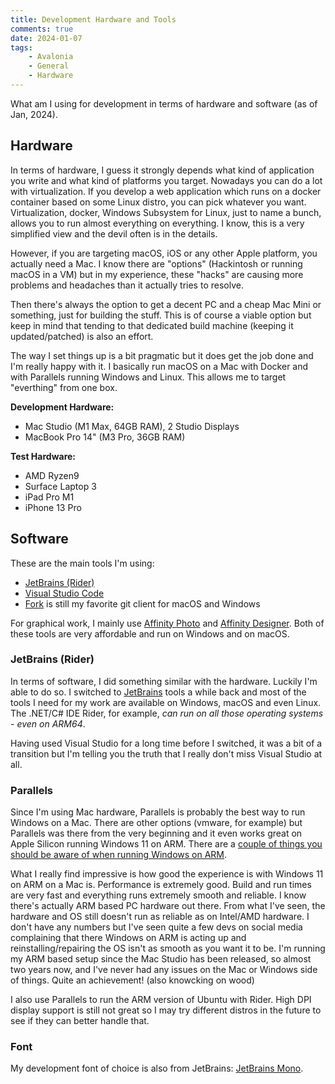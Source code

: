 ```yaml
---
title: Development Hardware and Tools
comments: true
date: 2024-01-07
tags: 
    - Avalonia
    - General
    - Hardware
---
```


What am I using for development in terms of hardware and software (as of Jan, 2024).

<!--more-->

## Hardware
In terms of hardware, I guess it strongly depends what kind of application you write and what kind of platforms you target. Nowadays you can do a lot with virtualization. If you develop a web application which runs on a docker container based on some Linux distro, you can pick whatever you want. Virtualization, docker, Windows Subsystem for Linux, just to name a bunch, allows you to run almost everything on everything. I know, this is a very simplified view and the devil often is in the details.

However, if you are targeting macOS, iOS or any other Apple platform, you actually need a Mac. I know there are "options" (Hackintosh or running macOS in a VM) but in my experience, these "hacks" are causing more problems and headaches than it actually tries to resolve. 

Then there's always the option to get a decent PC and a cheap Mac Mini or something, just for building the stuff. This is of course a viable option but keep in mind that tending to that dedicated build machine (keeping it updated/patched) is also an effort.

The way I set things up is a bit pragmatic but it does get the job done and I'm really happy with it. I basically run macOS on a Mac with Docker and with Parallels running Windows and Linux. This allows me to target "everthing" from one box.

**Development Hardware:**
* Mac Studio (M1 Max, 64GB RAM), 2 Studio Displays
* MacBook Pro 14" (M3 Pro, 36GB RAM)

**Test Hardware:**
* AMD Ryzen9
* Surface Laptop 3
* iPad Pro M1
* iPhone 13 Pro

## Software

These are the main tools I'm using:
* [JetBrains (Rider)](https://www.jetbrains.com/rider/)
* [Visual Studio Code](https://code.visualstudio.com/)
* [Fork](https://git-fork.com/) is still my favorite git client for macOS and Windows

For graphical work, I mainly use [Affinity Photo](https://affinity.serif.com/en-us/photo/) and [Affinity Designer](https://affinity.serif.com/en-us/designer/). Both of these tools are very affordable and run on Windows and on macOS.

### JetBrains (Rider)
In terms of software, I did something similar with the hardware. Luckily I'm able to do so. I switched to [JetBrains](https://www.jetbrains.com/) tools a while back and most of the tools I need for my work are available on Windows, macOS and even Linux. The .NET/C# IDE Rider, for example, *can run on all those operating systems - even on ARM64*.

Having used Visual Studio for a long time before I switched, it was a bit of a transition but I'm telling you the truth that I really don't miss Visual Studio at all.

### Parallels
Since I'm using Mac hardware, Parallels is probably the best way to run Windows on a Mac. There are other options (vmware, for example) but Parallels was there from the very beginning and it even works great on Apple Silicon running Windows 11 on ARM. There are a [couple of things you should be aware of when running Windows on ARM](/blog/2023/12/30/arm64-gotchas/).

What I really find impressive is how good the experience is with Windows 11 on ARM on a Mac is. Performance is extremely good. Build and run times are very fast and everything runs extremely smooth and reliable. I know there's actually ARM based PC hardware out there. From what I've seen, the hardware and OS still doesn't run as reliable as on Intel/AMD hardware. I don't have any numbers but I've seen quite a few devs on social media complaining that there Windows on ARM is acting up and reinstalling/repairing the OS isn't as smooth as you want it to be. I'm running my ARM based setup since the Mac Studio has been released, so almost two years now, and I've never had any issues on the Mac or Windows side of things. Quite an achievement! (also knowcking on wood)

I also use Parallels to run the ARM version of Ubuntu with Rider. High DPI display support is still not great so I may try different distros in the future to see if they can better handle that.

### Font
My development font of choice is also from JetBrains: [JetBrains Mono](https://www.jetbrains.com/lp/mono/).
